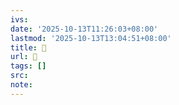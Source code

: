 ```yaml
---
ivs:
date: '2025-10-13T11:26:03+08:00'
lastmod: '2025-10-13T13:04:51+08:00'
title: 󰌵
url: 󰌵
tags: []
src:
note:
---
```

